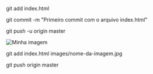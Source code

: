 git add index.html

git commit -m "Primeiro commit com o arquivo index.html"

git push -u origin master

<img src="images/ceyda-ciftci-dDVU6D_6T80-unsplash.jpg" alt="Minha imagem">

git add index.html images/nome-da-imagem.jpg

git push origin master
